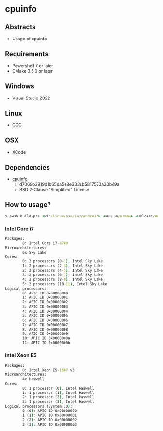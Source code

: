 # cpuinfo

## Abstracts

* Usage of cpuinfo

## Requirements

* Powershell 7 or later
* CMake 3.5.0 or later

## Windows

* Visual Studio 2022

## Linux

* GCC

## OSX

* XCode

## Dependencies

* [cpuinfo](https://github.com/pytorch/cpuinfo)
  * d7069b3919d1b65da5e8e333cb5817570a30b49a
  * BSD 2-Clause "Simplified" License

## How to usage?

````cmd
$ pwsh build.ps1 <win/linux/osx/ios/android> <x86_64/arm64> <Release/Debug>
````

### Intel Core i7

````cmd
Packages:
        0: Intel Core i7-8700
Microarchitectures:
        6x Sky Lake
Cores:
        0: 2 processors (0-1), Intel Sky Lake
        1: 2 processors (2-3), Intel Sky Lake
        2: 2 processors (4-5), Intel Sky Lake
        3: 2 processors (6-7), Intel Sky Lake
        4: 2 processors (8-9), Intel Sky Lake
        5: 2 processors (10-11), Intel Sky Lake
Logical processors:
        0: APIC ID 0x00000000
        1: APIC ID 0x00000001
        2: APIC ID 0x00000002
        3: APIC ID 0x00000003
        4: APIC ID 0x00000004
        5: APIC ID 0x00000005
        6: APIC ID 0x00000006
        7: APIC ID 0x00000007
        8: APIC ID 0x00000008
        9: APIC ID 0x00000009
        10: APIC ID 0x0000000a
        11: APIC ID 0x0000000b
````

### Intel Xeon E5

````cmd
Packages:
        0: Intel Xeon E5-1607 v3
Microarchitectures:
        4x Haswell
Cores:
        0: 1 processor (0), Intel Haswell
        1: 1 processor (1), Intel Haswell
        2: 1 processor (2), Intel Haswell
        3: 1 processor (3), Intel Haswell
Logical processors (System ID):
        0 (0): APIC ID 0x00000000
        1 (1): APIC ID 0x00000001
        2 (2): APIC ID 0x00000002
        3 (3): APIC ID 0x00000003
````